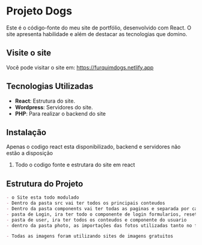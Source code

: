 # Projeto Dogs

Este é o código-fonte do meu site de portfólio, desenvolvido com React. O site apresenta habilidade e além de destacar as tecnologias que domino.

## Visite o site

Você pode visitar o site em: https://furquimdogs.netlify.app

## Tecnologias Utilizadas

- **React**: Estrutura do site.
- **Wordpress**: Servidores do site.
- **PHP**: Para realizar o backend do site

## Instalação

Apenas o codigo react esta disponibilizado, backend e servidores não estão a disposição

1. Todo o codigo fonte e estrutara do site em react

## Estrutura do Projeto

```markdown
- o Site esta todo modulado
- Dentro da pasta src vai ter todos os principais conteudos
- Dentro da pasta components vai ter todas as paginas e separada por cada pasta
- pasta de Login, ira ter todo o componente de login formularios, resete de senha e perdeu a senha
- pasta de user, ira ter todos os conteudos e componente do usuario
- dentro da pasta photo, as importações das fotos utilizadas tanto no feed tanto na conta

- Todas as imagens foram utilizando sites de imagens gratuitos
```
